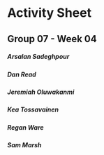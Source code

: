 # Activity Sheet

## Group 07 - Week 04

##### Arsalan Sadeghpour

##### Dan Read

##### Jeremiah Oluwakanmi

##### Kea Tossavainen

##### Regan Ware

##### Sam Marsh
